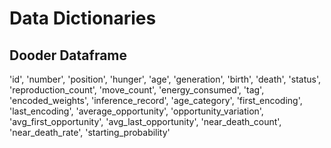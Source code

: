 # Data Dictionaries

## Dooder Dataframe
'id', 
'number', 
'position', 
'hunger', 
'age', 
'generation', 
'birth',
'death', 
'status', 
'reproduction_count', 
'move_count',
'energy_consumed', 
'tag', 
'encoded_weights', 
'inference_record',
'age_category', 
'first_encoding', 
'last_encoding',
'average_opportunity', 
'opportunity_variation', 
'avg_first_opportunity',
'avg_last_opportunity', 
'near_death_count', 
'near_death_rate',
'starting_probability'
